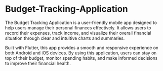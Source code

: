 # Budget-Tracking-Application
The Budget Tracking Application is a user-friendly mobile app designed to help users manage their personal finances effectively. It allows users to record their expenses, track income, and visualize their overall financial situation through clear and intuitive charts and summaries.

Built with Flutter, this app provides a smooth and responsive experience on both Android and iOS devices. By using this application, users can stay on top of their budget, monitor spending habits, and make informed decisions to improve their financial health.

